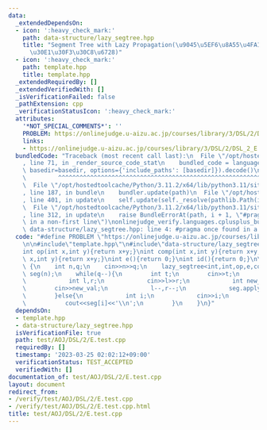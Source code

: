 ```yaml
---
data:
  _extendedDependsOn:
  - icon: ':heavy_check_mark:'
    path: data-structure/lazy_segtree.hpp
    title: "Segment Tree with Lazy Propagation(\u9045\u5EF6\u8A55\u4FA1\u30BB\u30B0\
      \u30E1\u30F3\u30C8\u6728)"
  - icon: ':heavy_check_mark:'
    path: template.hpp
    title: template.hpp
  _extendedRequiredBy: []
  _extendedVerifiedWith: []
  _isVerificationFailed: false
  _pathExtension: cpp
  _verificationStatusIcon: ':heavy_check_mark:'
  attributes:
    '*NOT_SPECIAL_COMMENTS*': ''
    PROBLEM: https://onlinejudge.u-aizu.ac.jp/courses/library/3/DSL/2/DSL_2_E
    links:
    - https://onlinejudge.u-aizu.ac.jp/courses/library/3/DSL/2/DSL_2_E
  bundledCode: "Traceback (most recent call last):\n  File \"/opt/hostedtoolcache/Python/3.11.2/x64/lib/python3.11/site-packages/onlinejudge_verify/documentation/build.py\"\
    , line 71, in _render_source_code_stat\n    bundled_code = language.bundle(stat.path,\
    \ basedir=basedir, options={'include_paths': [basedir]}).decode()\n          \
    \         ^^^^^^^^^^^^^^^^^^^^^^^^^^^^^^^^^^^^^^^^^^^^^^^^^^^^^^^^^^^^^^^^^^^^^^^^^^^^^^^^^\n\
    \  File \"/opt/hostedtoolcache/Python/3.11.2/x64/lib/python3.11/site-packages/onlinejudge_verify/languages/cplusplus.py\"\
    , line 187, in bundle\n    bundler.update(path)\n  File \"/opt/hostedtoolcache/Python/3.11.2/x64/lib/python3.11/site-packages/onlinejudge_verify/languages/cplusplus_bundle.py\"\
    , line 401, in update\n    self.update(self._resolve(pathlib.Path(included), included_from=path))\n\
    \  File \"/opt/hostedtoolcache/Python/3.11.2/x64/lib/python3.11/site-packages/onlinejudge_verify/languages/cplusplus_bundle.py\"\
    , line 312, in update\n    raise BundleErrorAt(path, i + 1, \"#pragma once found\
    \ in a non-first line\")\nonlinejudge_verify.languages.cplusplus_bundle.BundleErrorAt:\
    \ data-structure/lazy_segtree.hpp: line 4: #pragma once found in a non-first line\n"
  code: "#define PROBLEM \"https://onlinejudge.u-aizu.ac.jp/courses/library/3/DSL/2/DSL_2_E\"\
    \n\n#include\"template.hpp\"\n#include\"data-structure/lazy_segtree.hpp\"\n\n\
    int op(int x,int y){return x+y;}\nint comp(int x,int y){return x+y;}\nint mapping(int\
    \ x,int y){return x+y;}\nint e(){return 0;}\nint id(){return 0;}\n\nint main()\
    \ {\n    int n,q;\n    cin>>n>>q;\n    lazy_segtree<int,int,op,e,comp,id,mapping>\
    \ seg(n);\n    while(q--){\n        int t;\n        cin>>t;\n        if(t==0){\n\
    \            int l,r;\n            cin>>l>>r;\n            int new_val;\n    \
    \        cin>>new_val;\n            l--,r--;\n            seg.apply(l,r+1,new_val);\n\
    \        }else{\n            int i;\n            cin>>i;\n            i--;\n \
    \           cout<<seg[i]<<'\\n';\n        }\n    }\n}"
  dependsOn:
  - template.hpp
  - data-structure/lazy_segtree.hpp
  isVerificationFile: true
  path: test/AOJ/DSL/2/E.test.cpp
  requiredBy: []
  timestamp: '2023-03-25 02:02:12+09:00'
  verificationStatus: TEST_ACCEPTED
  verifiedWith: []
documentation_of: test/AOJ/DSL/2/E.test.cpp
layout: document
redirect_from:
- /verify/test/AOJ/DSL/2/E.test.cpp
- /verify/test/AOJ/DSL/2/E.test.cpp.html
title: test/AOJ/DSL/2/E.test.cpp
---
```


